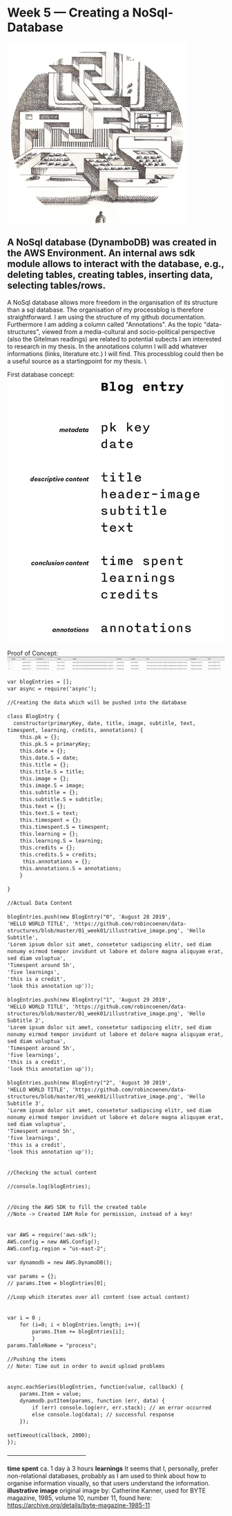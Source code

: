 Week 5 — Creating a NoSql-Database
==========================

![alt text](./illustrative_image_5.png)


## A NoSql database (DynamboDB) was created in the AWS Environment. An internal aws sdk module allows to interact with the database, e.g., deleting tables, creating tables, inserting data, selecting tables/rows.

A NoSql database allows more freedom in the organisation of its structure than a sql database. The organisation of my processblog is therefore straightforward. 
I am using the structure of my github documentation. Furthermore I am adding a column called "Annotations". As the topic "data-structures", viewed from a media-cultural and socio-political perspective 
(also the Gitelman readings) are related to potential subects I am interested to research in my thesis. In the annotations column I will add whatever informations (links, literature etc.) I will find.
This processblog could then be a useful source as a startingpoint for my thesis.    \

First database concept:
![alt text](./database_concept_a.png)

Proof of Concept:
![alt text](./proofofconcept.png)

```
var blogEntries = [];
var async = require('async');

//Creating the data which will be pushed into the database

class BlogEntry {
  constructor(primaryKey, date, title, image, subtitle, text, timespent, learning, credits, annotations) {
    this.pk = {};
    this.pk.S = primaryKey;
    this.date = {}; 
    this.date.S = date;
    this.title = {};
    this.title.S = title;
    this.image = {};
    this.image.S = image;
    this.subtitle = {};
    this.subtitle.S = subtitle;
    this.text = {};
    this.text.S = text;
    this.timespent = {};
    this.timespent.S = timespent;
    this.learning = {};
    this.learning.S = learning;
    this.credits = {};
    this.credits.S = credits;
     this.annotations = {};
    this.annotations.S = annotations;
    }
   
}

//Actual Data Content

blogEntries.push(new BlogEntry("0", 'August 28 2019', 
'HELLO WORLD TITLE', 'https://github.com/robincoenen/data-structures/blob/master/01_week01/illustrative_image.png', 'Hello Subtitle',
'Lorem ipsum dolor sit amet, consetetur sadipscing elitr, sed diam nonumy eirmod tempor invidunt ut labore et dolore magna aliquyam erat, sed diam voluptua',
'Timespent around 5h',
'five learnings',
'this is a credit',
'look this annotation up'));

blogEntries.push(new BlogEntry("1", 'August 29 2019', 
'HELLO WORLD TITLE', 'https://github.com/robincoenen/data-structures/blob/master/01_week01/illustrative_image.png', 'Hello Subtitle 2',
'Lorem ipsum dolor sit amet, consetetur sadipscing elitr, sed diam nonumy eirmod tempor invidunt ut labore et dolore magna aliquyam erat, sed diam voluptua',
'Timespent around 5h',
'five learnings',
'this is a credit',
'look this annotation up'));

blogEntries.push(new BlogEntry("2", 'August 30 2019', 
'HELLO WORLD TITLE', 'https://github.com/robincoenen/data-structures/blob/master/01_week01/illustrative_image.png', 'Hello Subtitle 3',
'Lorem ipsum dolor sit amet, consetetur sadipscing elitr, sed diam nonumy eirmod tempor invidunt ut labore et dolore magna aliquyam erat, sed diam voluptua',
'Timespent around 5h',
'five learnings',
'this is a credit',
'look this annotation up'));


//Checking the actual content

//console.log(blogEntries);


//Using the AWS SDK to fill the created table
//Note -> Created IAM Role for permission, instead of a key!


var AWS = require('aws-sdk');
AWS.config = new AWS.Config();
AWS.config.region = "us-east-2";

var dynamodb = new AWS.DynamoDB();

var params = {};
// params.Item = blogEntries[0]; 

//Loop which iterates over all content (see actual content)


var i = 0 ;
    for (i=0; i < blogEntries.length; i++){
        params.Item += blogEntries[i];  
        }
params.TableName = "process";

//Pushing the items
// Note: Time out in order to avoid upload problems


async.eachSeries(blogEntries, function(value, callback) {
    params.Item = value;
    dynamodb.putItem(params, function (err, data) {
        if (err) console.log(err, err.stack); // an error occurred
        else console.log(data); // successful response
    });
    
setTimeout(callback, 2000);
}); 
```

––––––––––––––––––––––––––

**time spent**
ca. 1 day à 3 hours 
**learnings**
It seems that I, personally, prefer non-relational databases, probably as I am used to think about how to organise information visually, so that users understand the information. 
**illustrative image**
original image by: Catherine Kanner, 
used for BYTE magazine, 
1985, volume 10, number 11, 
found here: https://archive.org/details/byte-magazine-1985-11
